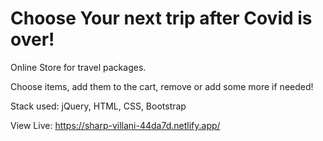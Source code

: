 # Choose Your next trip after Covid is over!

Online Store for travel packages. 

Choose items, add them to the cart, remove or add some more if needed!

Stack used: jQuery, HTML, CSS, Bootstrap

View Live: https://sharp-villani-44da7d.netlify.app/
